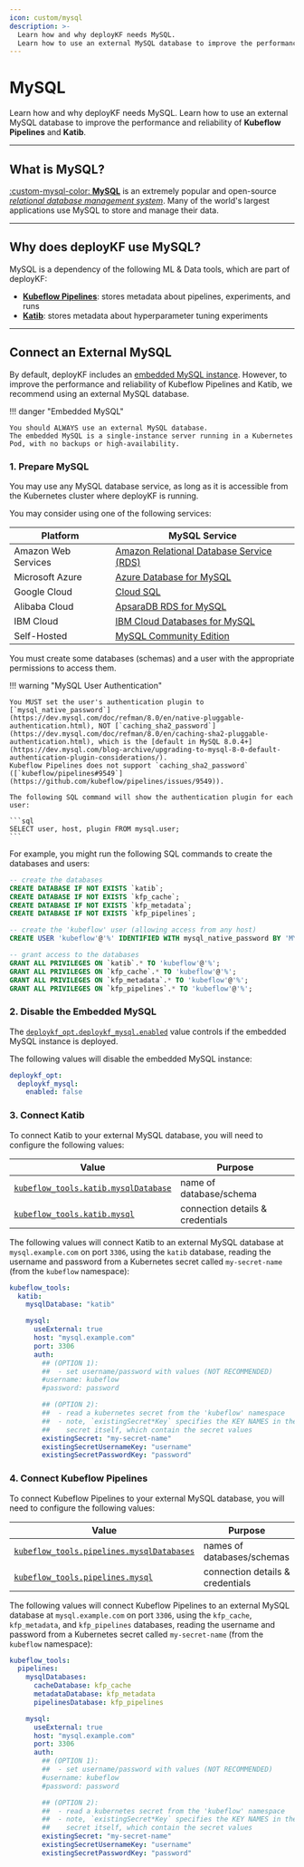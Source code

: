 ```yaml
---
icon: custom/mysql
description: >-
  Learn how and why deployKF needs MySQL.
  Learn how to use an external MySQL database to improve the performance and reliability of __Kubeflow Pipelines__ and __Katib__.
---
```


# MySQL

Learn how and why deployKF needs MySQL.
Learn how to use an external MySQL database to improve the performance and reliability of __Kubeflow Pipelines__ and __Katib__.

---

## __What is MySQL?__

[:custom-mysql-color: __MySQL__](https://www.mysql.com/) is an extremely popular and open-source [_relational database management system_](https://en.wikipedia.org/wiki/Relational_database_management_system).
Many of the world's largest applications use MySQL to store and manage their data.

---

## __Why does deployKF use MySQL?__

MySQL is a dependency of the following ML & Data tools, which are part of deployKF:

- [__Kubeflow Pipelines__](../../reference/tools.md#kubeflow-pipelines): stores metadata about pipelines, experiments, and runs
- [__Katib__](../../reference/tools.md#kubeflow-katib): stores metadata about hyperparameter tuning experiments

---

## __Connect an External MySQL__

By default, deployKF includes an [embedded MySQL instance](https://github.com/deployKF/deployKF/tree/v0.1.4/generator/templates/manifests/deploykf-opt/deploykf-mysql).
However, to improve the performance and reliability of Kubeflow Pipelines and Katib, we recommend using an external MySQL database.

!!! danger "Embedded MySQL"

    You should ALWAYS use an external MySQL database.
    The embedded MySQL is a single-instance server running in a Kubernetes Pod, with no backups or high-availability.

### __1. Prepare MySQL__

You may use any MySQL database service, as long as it is accessible from the Kubernetes cluster where deployKF is running.

You may consider using one of the following services:

Platform | MySQL Service
--- | ---
Amazon Web Services | [Amazon Relational Database Service (RDS)](https://aws.amazon.com/rds/)
Microsoft Azure | [Azure Database for MySQL](https://azure.microsoft.com/en-us/services/mysql/)
Google Cloud | [Cloud SQL](https://cloud.google.com/sql)
Alibaba Cloud | [ApsaraDB RDS for MySQL](https://www.alibabacloud.com/product/apsaradb-for-rds-mysql)
IBM Cloud | [IBM Cloud Databases for MySQL](https://www.ibm.com/cloud/databases-for-mysql)
Self-Hosted | [MySQL Community Edition](https://www.mysql.com/products/community/)

You must create some databases (schemas) and a user with the appropriate permissions to access them.

!!! warning "MySQL User Authentication"

    You MUST set the user's authentication plugin to [`mysql_native_password`](https://dev.mysql.com/doc/refman/8.0/en/native-pluggable-authentication.html), NOT [`caching_sha2_password`](https://dev.mysql.com/doc/refman/8.0/en/caching-sha2-pluggable-authentication.html), which is the [default in MySQL 8.0.4+](https://dev.mysql.com/blog-archive/upgrading-to-mysql-8-0-default-authentication-plugin-considerations/).
    Kubeflow Pipelines does not support `caching_sha2_password` ([`kubeflow/pipelines#9549`](https://github.com/kubeflow/pipelines/issues/9549)).

    The following SQL command will show the authentication plugin for each user:

    ```sql
    SELECT user, host, plugin FROM mysql.user;
    ```

For example, you might run the following SQL commands to create the databases and users:

```sql
-- create the databases
CREATE DATABASE IF NOT EXISTS `katib`;
CREATE DATABASE IF NOT EXISTS `kfp_cache`;
CREATE DATABASE IF NOT EXISTS `kfp_metadata`;
CREATE DATABASE IF NOT EXISTS `kfp_pipelines`;

-- create the 'kubeflow' user (allowing access from any host)
CREATE USER 'kubeflow'@'%' IDENTIFIED WITH mysql_native_password BY 'MY_PASSWORD';

-- grant access to the databases
GRANT ALL PRIVILEGES ON `katib`.* TO 'kubeflow'@'%';
GRANT ALL PRIVILEGES ON `kfp_cache`.* TO 'kubeflow'@'%';
GRANT ALL PRIVILEGES ON `kfp_metadata`.* TO 'kubeflow'@'%';
GRANT ALL PRIVILEGES ON `kfp_pipelines`.* TO 'kubeflow'@'%';
```

### __2. Disable the Embedded MySQL__

The [`deploykf_opt.deploykf_mysql.enabled`](https://github.com/deployKF/deployKF/blob/v0.1.4/generator/default_values.yaml#L1162) value controls if the embedded MySQL instance is deployed.

The following values will disable the embedded MySQL instance:

```yaml
deploykf_opt:
  deploykf_mysql:
    enabled: false
```

### __3. Connect Katib__

To connect Katib to your external MySQL database, you will need to configure the following values:

Value | Purpose
--- | ---
[`kubeflow_tools.katib.mysqlDatabase`](https://github.com/deployKF/deployKF/blob/v0.1.3/generator/default_values.yaml#L1306-L1308) | name of database/schema
[`kubeflow_tools.katib.mysql`](https://github.com/deployKF/deployKF/blob/v0.1.3/generator/default_values.yaml#L1290-L1304) | connection details & credentials

The following values will connect Katib to an external MySQL database at `mysql.example.com` on port `3306`, using the `katib` database, reading the username and password from a Kubernetes secret called `my-secret-name` (from the `kubeflow` namespace):

```yaml
kubeflow_tools:
  katib:
    mysqlDatabase: "katib"

    mysql:
      useExternal: true
      host: "mysql.example.com"
      port: 3306
      auth:
        ## (OPTION 1):
        ##  - set username/password with values (NOT RECOMMENDED)
        #username: kubeflow
        #password: password

        ## (OPTION 2):
        ##  - read a kubernetes secret from the 'kubeflow' namespace
        ##  - note, `existingSecret*Key` specifies the KEY NAMES in the 
        ##    secret itself, which contain the secret values
        existingSecret: "my-secret-name"
        existingSecretUsernameKey: "username"
        existingSecretPasswordKey: "password"
```

### __4. Connect Kubeflow Pipelines__

To connect Kubeflow Pipelines to your external MySQL database, you will need to configure the following values:

Value | Purpose
--- | ---
[`kubeflow_tools.pipelines.mysqlDatabases`](https://github.com/deployKF/deployKF/blob/v0.1.3/generator/default_values.yaml#L1775-L1780) | names of databases/schemas
[`kubeflow_tools.pipelines.mysql`](https://github.com/deployKF/deployKF/blob/v0.1.3/generator/default_values.yaml#L1759-L1773) | connection details & credentials

The following values will connect Kubeflow Pipelines to an external MySQL database at `mysql.example.com` on port `3306`, using the `kfp_cache`, `kfp_metadata`, and `kfp_pipelines` databases, reading the username and password from a Kubernetes secret called `my-secret-name` (from the `kubeflow` namespace):

```yaml
kubeflow_tools:
  pipelines:
    mysqlDatabases:
      cacheDatabase: kfp_cache
      metadataDatabase: kfp_metadata
      pipelinesDatabase: kfp_pipelines

    mysql:
      useExternal: true
      host: "mysql.example.com"
      port: 3306
      auth:
        ## (OPTION 1):
        ##  - set username/password with values (NOT RECOMMENDED)
        #username: kubeflow
        #password: password

        ## (OPTION 2):
        ##  - read a kubernetes secret from the 'kubeflow' namespace
        ##  - note, `existingSecret*Key` specifies the KEY NAMES in the 
        ##    secret itself, which contain the secret values
        existingSecret: "my-secret-name"
        existingSecretUsernameKey: "username"
        existingSecretPasswordKey: "password"
```